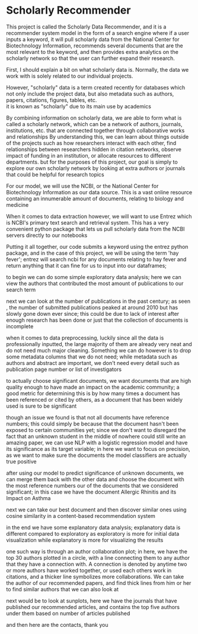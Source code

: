 # Scholarly Recommender

This project is called the Scholarly Data Recommender, and it is a recommender system model in the form of a search engine where if a user inputs a keyword, it will pull scholarly data from the National Center for Biotechnology Information, recommends several documents that are the most relevant to the keyword, and then provides extra analytics on the scholarly network so that the user can further expand their research.

First, I should explain a bit on what scholarly data is.
Normally, the data we work with is solely related to our individual projects.

However, "scholarly" data is a term created recently for databases which not only include the project data, but also metadata such as authors, papers, citations, figures, tables, etc.  
it is known as "scholarly" due to its main use by academics

By combining information on scholarly data, we are able to form what is called a scholarly network, which can be a network of authors, journals, institutions, etc. that are connected together through collaborative works and relationships
By understanding this, we can learn about things outside of the projects such as how researchers interact with each other, find relationships between researchers hidden in citation networks, observe impact of funding in an institution, or allocate resources to different departments.
but for the purposes of this project, our goal is simply to explore our own scholarly network by looking at extra authors or journals that could be helpful for research topics
	

For our model, we will use the NCBI, or the National Center for Biotechnology Information as our data source.  This is a vast online resource containing an innumerable amount of documents, relating to biology and medicine

When it comes to data extraction however, we will want to use Entrez which is NCBI's primary text search and retrieval system.  This has a very convenient python package that lets us pull scholarly data from the NCBI servers directly to our notebooks

Putting it all together, our code submits a keyword using the entrez python package, and in the case of this project, we will be using the term 'hay fever'; entrez will search ncbi for any documents relating to hay fever and return anything that it can fine for us to input into our dataframes; 

to begin we can do some simple exploratory data analysis; here we can view the authors that contributed the most amount of publications to our search term

next we can look at the number of publications in the past century; as seen , the number of submitted publications peaked at around 2010 but has slowly gone down ever since; this could be due to lack of interest after enough research has been done or just that the collection of documents is incomplete

when it comes to data preprocessing, luckily since all the data is professionally inputted, the large majority of them are already very neat and do not need much major cleaning.
Something we can do however is to drop some metadata columns that we do not need; while metadata such as authors and abstract are important, we don't need every detail such as publication page number or list of investigators

to actually choose significant documents, we want documents that are high quality enough to have made an impact on the academic community; a good metric for determining this is by how many times a document has been referenced or cited by others, as a document that has been widely used is sure to be significant

though an issue we found is that not all documents have reference numbers; this could simply be because that the document hasn't been exposed to certain communities yet; since we don't want to disregard the fact that an unknown student in the middle of nowhere could still write an amazing paper, we can use NLP with a logistic regression model and have its significance as its target variable; in here we want to focus on precision, as we want to make sure the documents the model classifiers are actually true positive

after using our model to predict significance of unknown documents, we can merge them back with the other data and choose the document with the most reference numbers our of the documents that we considered significant; in this case we have the document Allergic Rhinitis and its Impact on Asthma

next we can take our best document and then discover similar ones using cosine similarity in a content-based recommendation system

in the end we have some explanatory data analysis; explanatory data is different compared to exploratory as exploratory is more for initial data visualization while explanatory is more for visualizing the results

one such way is through an author collaboration plot; in here, we have the top 30 authors plotted in a circle, with a line connecting them to any author that they have a connection with.  A connection is denoted by anytime two or more authors have worked together, or used each others work in citations, and a thicker line symbolizes more collaborations.  We can take the author of our recommended papers, and find thick lines from him or her to find similar authors that we can also look at

next would be to look at sunplots, here we have the journals that have published our recommended articles, and contains the top five authors under them based on number of articles published



and then here are the contacts, thank you 
